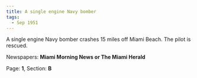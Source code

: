```yaml
---  
title: A single engine Navy bomber  
tags:  
  - Sep 1951  
---  
```

  
A single engine Navy bomber crashes 15 miles off Miami Beach. The pilot is rescued.  
  
Newspapers: **Miami Morning News or The Miami Herald**  
  
Page: **1**, Section: **B** 
